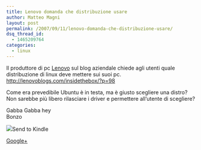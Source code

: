 ```yaml
---
title: Lenovo domanda che distribuzione usare
author: Matteo Magni
layout: post
permalink: /2007/09/11/lenovo-domanda-che-distribuzione-usare/
dsq_thread_id:
  - 1465209764
categories:
  - linux
---
```

Il produttore di pc [Lenovo][1] sul blog aziendale chiede agli utenti quale distribuzione di linux deve mettere sui suoi pc.  
<http://lenovoblogs.com/insidethebox/?p=98>

Come era prevedibile Ubuntu è in testa, ma è giusto scegliere una distro?  
Non sarebbe più libero rilasciare i driver e permettere all&#8217;utente di scegliere?

Gabba Gabba hey  
Bonzo

<div class='kindleWidget kindleLight' >
  <img src="http://magni.me/wp-content/plugins/send-to-kindle/media/white-15.png" /><span>Send to Kindle</span>
</div>

<a rel="author" href="https://plus.google.com/111433366670841346629?rel=author"  >Google+</a>

 [1]: http://www.lenovo.com/planetwide/select/selector.html